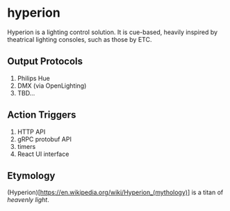 # hyperion

Hyperion is a lighting control solution. It is cue-based, heavily inspired by theatrical lighting consoles, such as those by ETC.

## Output Protocols
1. Philips Hue
2. DMX (via OpenLighting)
3. TBD...

## Action Triggers
1. HTTP API
2. gRPC protobuf API
3. timers
4. React UI interface

## Etymology
(Hyperion)[https://en.wikipedia.org/wiki/Hyperion_(mythology)] is a titan of _heavenly light_. 
